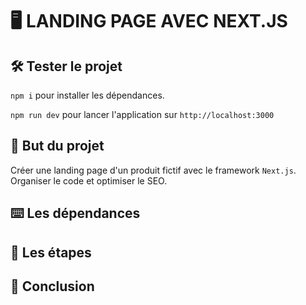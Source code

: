 # 🖥 LANDING PAGE AVEC NEXT.JS

## 🛠 Tester le projet
`npm i` pour installer les dépendances.

`npm run dev` pour lancer l'application sur `http://localhost:3000`

## 🎯 But du projet
Créer une landing page d'un produit fictif avec le framework `Next.js`. Organiser le code et optimiser le SEO.

## ⌨️ Les dépendances


## 📑 Les étapes


## 📍 Conclusion